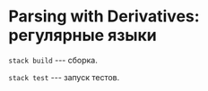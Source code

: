 # Parsing with Derivatives: регулярные языки

`stack build` --- сборка.

`stack test` --- запуск тестов.